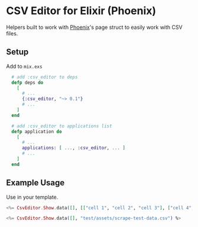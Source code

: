 # CSV Editor for Elixir (Phoenix)

Helpers built to work with [Phoenix](http://www.phoenixframework.org)'s page struct to easily work with CSV files.

## Setup

Add to `mix.exs`

```elixir
  # add :csv_editor to deps
  defp deps do
    [
      # ...
      {:csv_editor, "~> 0.1"}
      # ...
    ]
  end

  # add :csv_editor to applications list
  defp application do
    [
      # ...
      applications: [ ..., :csv_editor, ... ]
      # ...
    ]
  end
```

## Example Usage

Use in your template.

```elixir
<%= CsvEditor.Show.data([], [["cell 1", "cell 2", "cell 3"], ["cell 4", "cell 5", "cell 6"]], ["col 1", "col 2", "col 3"]) %>

<%= CsvEditor.Show.data([], "test/assets/scrape-test-data.csv") %>
```
